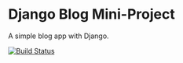 # Django Blog Mini-Project

A simple blog app with Django.

[![Build Status](https://travis-ci.org/jstokes1994/django-blog.svg?branch=master)](https://travis-ci.org/jstokes1994/django-blog)